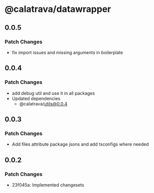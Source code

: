 # @calatrava/datawrapper

## 0.0.5

### Patch Changes

- fix import issues and missing arguments in boilerplate

## 0.0.4

### Patch Changes

- add debug util and use it in all packages
- Updated dependencies
  - @calatrava/utils@0.0.4

## 0.0.3

### Patch Changes

- Add files attribute package jsons and add tsconfigs where needed

## 0.0.2

### Patch Changes

- 23f045a: Implemented changesets
